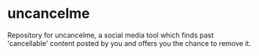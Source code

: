 # uncancelme
Repository for uncancelme, a social media tool which finds past 'cancellable' content posted by you and offers you the chance to remove it. 
